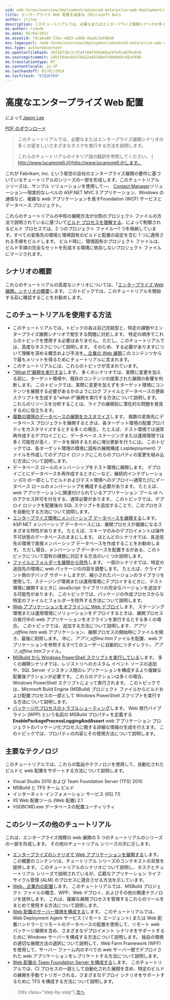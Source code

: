 ```yaml
---
uid: web-forms/overview/deployment/advanced-enterprise-web-deployment/advanced-enterprise-web-deployment
title: エンタープライズ Web 配置を高度な |Microsoft Docs
author: jrjlee
description: このチュートリアルでは、必要なまたはエンタープライズ展開シナリオの多くの望ましいさまざまなタスクを実行する方法を説明します。 イタリア語の translati をしています.
ms.author: riande
ms.date: 05/04/2012
ms.assetid: 7dcaba80-f2ec-4db3-ad98-daadc3afdb49
msc.legacyurl: /web-forms/overview/deployment/advanced-enterprise-web-deployment/advanced-enterprise-web-deployment
msc.type: authoredcontent
ms.openlocfilehash: 34f1bf3bc2c37afc66f458a60a29fe5ce8f6c018
ms.sourcegitcommit: 24b1f6decbb17bb22a45166e5fdb0845c65af498
ms.translationtype: MT
ms.contentlocale: ja-JP
ms.lasthandoff: 03/01/2019
ms.locfileid: "57026769"
---
```

<a name="advanced-enterprise-web-deployment"></a>高度なエンタープライズ Web 配置
====================
によって[Jason Lee](https://github.com/jrjlee)

[PDF のダウンロード](https://msdnshared.blob.core.windows.net/media/MSDNBlogsFS/prod.evol.blogs.msdn.com/CommunityServer.Blogs.Components.WeblogFiles/00/00/00/63/56/8130.DeployingWebAppsInEnterpriseScenarios.pdf)

> このチュートリアルでは、必要なまたはエンタープライズ展開シナリオの多くの望ましいさまざまなタスクを実行する方法を説明します。
> 
> これらのチュートリアルのイタリア語の翻訳を参照してください。 [ http://www.lucamorelli.it](http://www.lucamorelli.it)します。


これが Fabrikam, Inc. という架空の会社のエンタープライズ展開の要件に基づいているチュートリアルのシリーズの一部を形成します。このチュートリアル シリーズは、サンプル ソリューションを使用して&#x2014;、 [Contact Manager](../web-deployment-in-the-enterprise/the-contact-manager-solution.md)ソリューション&#x2014;現実的なレベルの ASP.NET MVC 3 アプリケーション、Windows の通信など、複雑な web アプリケーションを表すFoundation (WCF) サービスとデータベース プロジェクト。

これらのチュートリアルの中核の展開方法が分割のプロジェクト ファイルの方法で説明されているに基づいて[ビルド プロセスを理解する](../web-deployment-in-the-enterprise/understanding-the-build-process.md)、によって制御されるビルド プロセスでは、2 つのプロジェクト ファイル&#x2014;1 つを格納しています。すべての変換先の環境と環境固有のビルドと配置の設定を含む 1 つに適用される手順をビルドします。 ビルド時に、環境固有のプロジェクト ファイルは、ビルド手順の完全なセットを形成する環境に依存しないプロジェクト ファイルにマージされます。

## <a name="scenario-overview"></a>シナリオの概要

これらのチュートリアルの高度なシナリオについては、「[エンタープライズ Web 展開。シナリオの概要](../deploying-web-applications-in-enterprise-scenarios/enterprise-web-deployment-scenario-overview.md)します。 このトピックでは、このチュートリアルを開始する前に確認することをお勧めします。

## <a name="how-to-use-this-tutorial"></a>このチュートリアルを使用する方法

- このチュートリアルでは、トピックの各は自己完結型と、特定の課題やエンタープライズ展開シナリオで発生する問題に対処します。 特定の順序でこれらのトピックを使用する必要はありません。 ただし、このチュートリアルでは、高度なタスクについて説明します。 そのため、する必要がありますについて理解を深める概念および手法を[、企業の Web 展開](../web-deployment-in-the-enterprise/web-deployment-in-the-enterprise.md)このコンテンツからで最もメリットを得るためにチュートリアルに含まれます。
- このチュートリアルには、これらのトピックが含まれています。
- ["What If"展開を実行する](performing-a-what-if-deployment.md)します。 多くのシナリオでは、実際に変更を加える前に、ターゲット環境や、既存のコンテンツの提案された展開の影響を判断します。 このトピックでは、実際に変更を加えずをターゲット環境にコンテンツを展開する必要があるかのようにログ ファイルとデータベースの更新スクリプトを生成する"what-if"展開を実行する方法について説明します。 これらのリソースを分析することは、ライブの展開前に潜在的な問題を発見するのに役立ちます。
- [複数の環境のデータベースの展開をカスタマイズ](customizing-database-deployments-for-multiple-environments.md)します。 複数の変換先にデータベース プロジェクトを展開するときは、各ターゲット環境の配置プロパティをカスタマイズするとする多くの場合。 たとえば、テスト環境では通常再作成するデプロイごとに、データベース ステージングまたは運用環境では多く可能性が高く、データを保持するために増分更新を行うには。 このトピックでは、各ターゲット環境の環境に固有の展開構成 (.sqldeployment) ファイルを作成してのデプロイ ロジックにこれらのプロパティの変更を組み込む方法について説明します。
- データベース ロールのメンバーシップをテスト環境に展開します。 デプロイごとにデータベースを再作成するときに&#x2014;など、継続的インテグレーション (CI) の一部としてビルドおよびテスト環境へのデプロイ&#x2014;通常たびにデータベース ロールのメンバーシップを構成する必要があります。 たとえば、web アプリケーションに関連付けられているアプリケーション プール id へのアクセス許可を付与する、通常必要があります。 このトピックでは、デプロイ ロジックを配置後の SQL スクリプトを追加することで、このプロセスを自動化する方法について説明します。
- [エンタープライズ環境にメンバーシップ データベースを展開する](deploying-membership-databases-to-enterprise-environments.md)します。 ASP.NET メンバーシップ データベースには、展開プロセスが複雑になるさまざまな特性があります。 たとえば、スキーマのみのデプロイメントは操作不可状態のデータベースのままにします。 ほとんどのシナリオでは、各送信先の環境で直接メンバーシップ データベースを作成することをお勧めします。 ただし場合、メンバーシップ データベースを配置するがある、このトピックについて固有の課題に対応する方法のいくつか説明します。
- [ファイルとフォルダーを展開から除外](excluding-files-and-folders-from-deployment.md)します。 一部のシナリオでは、特定の送信先の環境に web パッケージの内容を調整します。 たとえば、クライアント側のデバッグ サポートしますが、縮小されたバージョンのライブラリを使用して、ステージング環境または運用環境にデプロイするときに、テスト環境に展開するときに JavaScript ライブラリの完全なバージョンを追加する可能性があります。 このトピックでは、パッケージの作成プロセスからな特定のファイルとフォルダーを除外する方法について説明します。
- [Web アプリケーションをオフラインに Web デプロイ](taking-web-applications-offline-with-web-deploy.md)します。 ステージング環境または運用環境にソリューションをデプロイするときは、展開プロセスの実行中の web アプリケーションをオフラインを実行するとする多くの場合。 このトピックでは、追加する方法について説明します、*アプリ\_offline.htm* web アプリケーション、展開プロセスの開始時にファイルを開き、最後に削除します。 中に、*アプリ\_offline.htm*ファイルを配置、web アプリケーションを参照するすべてのユーザーに自動的にリダイレクト、*アプリ\_offline.htm*ファイル。
- [MSBuild から Windows PowerShell スクリプトを実行している](running-windows-powershell-scripts-from-msbuild-project-files.md)します。 多くの展開シナリオでは、レジストリへのカスタム イベント ソースの追加や、SQL Server インスタンス間のレプリケーションを構成するより複雑な配置後アクションが必要です。 これらのアクションは多くの場合、Windows PowerShell スクリプトによって実行されます。 このトピックでは、Microsoft Build Engine (MSBuild) プロジェクト ファイルからビルドおよび配置プロセスの一部として Windows PowerShell スクリプトを実行する方法について説明します。
- [パッケージ化プロセスのトラブルシューティング](troubleshooting-the-packaging-process.md)します。 Web 発行パイプライン (WPP) という名前の MSBuild プロパティを定義する**EnablePackageProcessLoggingAndAssert** web アプリケーション プロジェクトのパッケージ化プロセスに関する詳細な情報の生成を行えます。 このトピックでは、プロパティの内容とその使用方法について説明します。

## <a name="key-technologies"></a>主要なテクノロジ

このチュートリアルでは、これらの製品やテクノロジを使用して、自動化されたビルドと web 配置をサポートする方法について説明します。

- Visual Studio 2010 および Team Foundation Server (TFS) 2010
- MSBuild と TFS チーム ビルド
- インターネット インフォメーション サービス (IIS) 7.5
- IIS Web 配置ツール (Web 配置) 2.1
- VSDBCMD.exe データベースの配置ユーティリティ

## <a name="other-tutorials-in-this-series"></a>このシリーズの他のチュートリアル

これは、エンタープライズ規模の web 展開の 5 つのチュートリアルのシリーズの一部を形成します。 その他のチュートリアル シリーズの次に示します。

- [エンタープライズのシナリオで Web アプリケーションを展開する](../deploying-web-applications-in-enterprise-scenarios/deploying-web-applications-in-enterprise-scenarios.md)します。 この概要のコンテンツは、チュートリアル シリーズのコンテキストの背景を提供します。 このチュートリアルのシナリオについて説明し、タスクとチュートリアル シリーズで説明されているが、広範なアプリケーション ライフ サイクル管理 (ALM) のプロセスに適合させる方法を示しています。
- [Web、企業内の配置](../web-deployment-in-the-enterprise/web-deployment-in-the-enterprise.md)します。 このチュートリアルでは、MSBuild プロジェクト ファイルの概念、WPP、Web デプロイ、およびその他の関連テクノロジを提供します。 これは、複雑な展開プロセスを管理するこれらのツールをまとめて使用する方法について説明します。
- [Web 配置のサーバー環境を構成する](../configuring-server-environments-for-web-deployment/configuring-server-environments-for-web-deployment.md)します。 このチュートリアルでは、Web Deployment Agent サービス (リモート エージェント) または Web 配置ハンドラーとリモートのデータベースの配置を使用して、リモート web パッケージ展開を含め、さまざまなデプロイメント シナリオをサポートするために Windows サーバーを構成する方法について説明します。 独自の環境の適切な展開方法の選択について説明して、Web Farm Framework (WFF) を使用して、サーバー ファーム内のすべての web サーバー間でデプロイされた web アプリケーションをレプリケートする方法について説明します。
- [Web 配置の Team Foundation Server を構成する](../configuring-team-foundation-server-for-web-deployment/configuring-team-foundation-server-for-web-deployment.md)します。 このチュートリアルでは、CI プロセスの一部として自動化された展開を含め、特定のビルドの展開を手動でトリガーされる、さまざまなデプロイ シナリオをサポートするために TFS を構成する方法について説明します。

> [!div class="step-by-step"]
> [次へ](performing-a-what-if-deployment.md)
